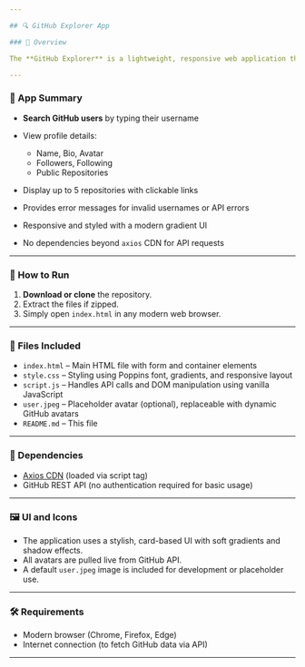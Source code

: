 ```yaml
---

## 🔍 GitHub Explorer App

### 📌 Overview

The **GitHub Explorer** is a lightweight, responsive web application that allows users to search for GitHub profiles and view key information such as followers, following, bio, and repositories. It uses the GitHub public API and is built using vanilla **HTML**, **CSS**, and **JavaScript** — no frameworks required.

---
```


### 🧠 App Summary

* **Search GitHub users** by typing their username
* View profile details:

  * Name, Bio, Avatar
  * Followers, Following
  * Public Repositories
* Display up to 5 repositories with clickable links
* Provides error messages for invalid usernames or API errors
* Responsive and styled with a modern gradient UI
* No dependencies beyond `axios` CDN for API requests

---

### 🚀 How to Run

1. **Download or clone** the repository.
2. Extract the files if zipped.
3. Simply open `index.html` in any modern web browser.


---

### 📂 Files Included

* `index.html` – Main HTML file with form and container elements
* `style.css` – Styling using Poppins font, gradients, and responsive layout
* `script.js` – Handles API calls and DOM manipulation using vanilla JavaScript
* `user.jpeg` – Placeholder avatar (optional), replaceable with dynamic GitHub avatars
* `README.md` – This file

---

### 🔧 Dependencies

* [Axios CDN](https://cdn.jsdelivr.net/npm/axios) (loaded via script tag)
* GitHub REST API (no authentication required for basic usage)

---

### 🖼️ UI and Icons

* The application uses a stylish, card-based UI with soft gradients and shadow effects.
* All avatars are pulled live from GitHub API.
* A default `user.jpeg` image is included for development or placeholder use.

---

### 🛠 Requirements

* Modern browser (Chrome, Firefox, Edge)
* Internet connection (to fetch GitHub data via API)

---
